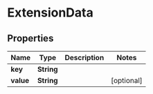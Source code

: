 # ExtensionData

## Properties
Name | Type | Description | Notes
------------ | ------------- | ------------- | -------------
**key** | **String** |  | 
**value** | **String** |  |  [optional]

